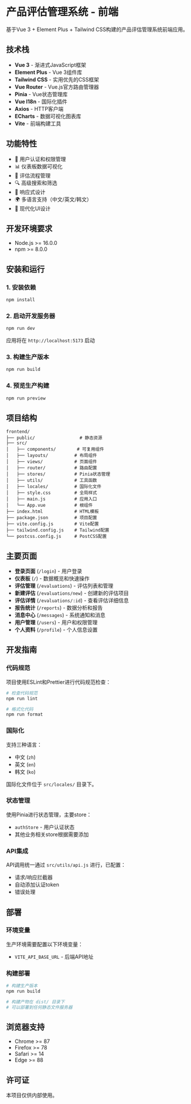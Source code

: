 # 产品评估管理系统 - 前端

基于Vue 3 + Element Plus + Tailwind CSS构建的产品评估管理系统前端应用。

## 技术栈

- **Vue 3** - 渐进式JavaScript框架
- **Element Plus** - Vue 3组件库
- **Tailwind CSS** - 实用优先的CSS框架
- **Vue Router** - Vue.js官方路由管理器
- **Pinia** - Vue状态管理库
- **Vue I18n** - 国际化插件
- **Axios** - HTTP客户端
- **ECharts** - 数据可视化图表库
- **Vite** - 前端构建工具

## 功能特性

- 🔐 用户认证和权限管理
- 📊 仪表板数据可视化
- 📝 评估流程管理
- 🔍 高级搜索和筛选
- 📱 响应式设计
- 🌍 多语言支持（中文/英文/韩文）
- 🎨 现代化UI设计

## 开发环境要求

- Node.js >= 16.0.0
- npm >= 8.0.0

## 安装和运行

### 1. 安装依赖

```bash
npm install
```

### 2. 启动开发服务器

```bash
npm run dev
```

应用将在 `http://localhost:5173` 启动

### 3. 构建生产版本

```bash
npm run build
```

### 4. 预览生产构建

```bash
npm run preview
```

## 项目结构

```
frontend/
├── public/                 # 静态资源
├── src/
│   ├── components/        # 可复用组件
│   ├── layouts/          # 布局组件
│   ├── views/            # 页面组件
│   ├── router/           # 路由配置
│   ├── stores/           # Pinia状态管理
│   ├── utils/            # 工具函数
│   ├── locales/          # 国际化文件
│   ├── style.css         # 全局样式
│   ├── main.js           # 应用入口
│   └── App.vue           # 根组件
├── index.html            # HTML模板
├── package.json          # 项目配置
├── vite.config.js        # Vite配置
├── tailwind.config.js    # Tailwind配置
└── postcss.config.js     # PostCSS配置
```

## 主要页面

- **登录页面** (`/login`) - 用户登录
- **仪表板** (`/`) - 数据概览和快速操作
- **评估管理** (`/evaluations`) - 评估列表和管理
- **新建评估** (`/evaluations/new`) - 创建新的评估项目
- **评估详情** (`/evaluations/:id`) - 查看评估详细信息
- **报告统计** (`/reports`) - 数据分析和报告
- **消息中心** (`/messages`) - 系统通知和消息
- **用户管理** (`/users`) - 用户和权限管理
- **个人资料** (`/profile`) - 个人信息设置

## 开发指南

### 代码规范

项目使用ESLint和Prettier进行代码规范检查：

```bash
# 检查代码规范
npm run lint

# 格式化代码
npm run format
```

### 国际化

支持三种语言：
- 中文 (`zh`)
- 英文 (`en`) 
- 韩文 (`ko`)

国际化文件位于 `src/locales/` 目录下。

### 状态管理

使用Pinia进行状态管理，主要store：
- `authStore` - 用户认证状态
- 其他业务相关store根据需要添加

### API集成

API调用统一通过 `src/utils/api.js` 进行，已配置：
- 请求/响应拦截器
- 自动添加认证token
- 错误处理

## 部署

### 环境变量

生产环境需要配置以下环境变量：
- `VITE_API_BASE_URL` - 后端API地址

### 构建部署

```bash
# 构建生产版本
npm run build

# 构建产物在 dist/ 目录下
# 可以部署到任何静态文件服务器
```

## 浏览器支持

- Chrome >= 87
- Firefox >= 78
- Safari >= 14
- Edge >= 88

## 许可证

本项目仅供内部使用。 